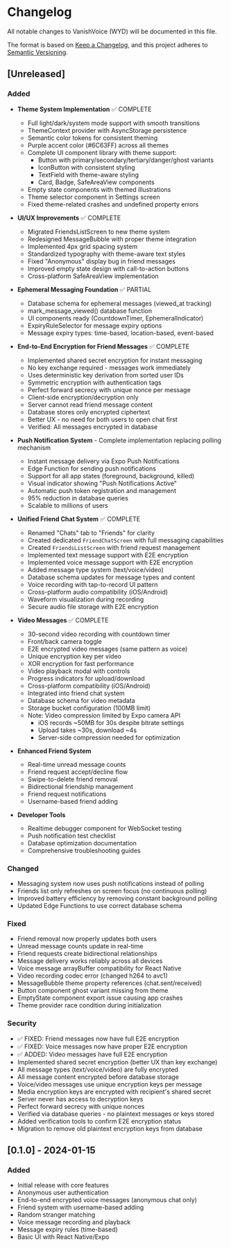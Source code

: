 # Changelog

All notable changes to VanishVoice (WYD) will be documented in this file.

The format is based on [Keep a Changelog](https://keepachangelog.com/en/1.0.0/),
and this project adheres to [Semantic Versioning](https://semver.org/spec/v2.0.0.html).

## [Unreleased]

### Added
- **Theme System Implementation** ✅ COMPLETE
  - Full light/dark/system mode support with smooth transitions
  - ThemeContext provider with AsyncStorage persistence
  - Semantic color tokens for consistent theming
  - Purple accent color (#6C63FF) across all themes
  - Complete UI component library with theme support:
    - Button with primary/secondary/tertiary/danger/ghost variants
    - IconButton with consistent styling
    - TextField with theme-aware styling
    - Card, Badge, SafeAreaView components
  - Empty state components with themed illustrations
  - Theme selector component in Settings screen
  - Fixed theme-related crashes and undefined property errors

- **UI/UX Improvements** ✅ COMPLETE
  - Migrated FriendsListScreen to new theme system
  - Redesigned MessageBubble with proper theme integration
  - Implemented 4px grid spacing system
  - Standardized typography with theme-aware text styles
  - Fixed "Anonymous" display bug in friend messages
  - Improved empty state design with call-to-action buttons
  - Cross-platform SafeAreaView implementation

- **Ephemeral Messaging Foundation** ✅ PARTIAL
  - Database schema for ephemeral messages (viewed_at tracking)
  - mark_message_viewed() database function
  - UI components ready (CountdownTimer, EphemeralIndicator)
  - ExpiryRuleSelector for message expiry options
  - Message expiry types: time-based, location-based, event-based

- **End-to-End Encryption for Friend Messages** ✅ COMPLETE
  - Implemented shared secret encryption for instant messaging
  - No key exchange required - messages work immediately
  - Uses deterministic key derivation from sorted user IDs
  - Symmetric encryption with authentication tags
  - Perfect forward secrecy with unique nonce per message
  - Client-side encryption/decryption only
  - Server cannot read friend message content
  - Database stores only encrypted ciphertext
  - Better UX - no need for both users to open chat first
  - Verified: All messages encrypted in database

- **Push Notification System** - Complete implementation replacing polling mechanism
  - Instant message delivery via Expo Push Notifications
  - Edge Function for sending push notifications
  - Support for all app states (foreground, background, killed)
  - Visual indicator showing "Push Notifications Active"
  - Automatic push token registration and management
  - 95% reduction in database queries
  - Scalable to millions of users

- **Unified Friend Chat System** ✅ COMPLETE
  - Renamed "Chats" tab to "Friends" for clarity
  - Created dedicated `FriendChatScreen` with full messaging capabilities
  - Created `FriendsListScreen` with friend request management
  - Implemented text message support with E2E encryption
  - Implemented voice message support with E2E encryption
  - Added message type system (text/voice/video)
  - Database schema updates for message types and content
  - Voice recording with tap-to-record UI pattern
  - Cross-platform audio compatibility (iOS/Android)
  - Waveform visualization during recording
  - Secure audio file storage with E2E encryption

- **Video Messages** ✅ COMPLETE
  - 30-second video recording with countdown timer
  - Front/back camera toggle
  - E2E encrypted video messages (same pattern as voice)
  - Unique encryption key per video
  - XOR encryption for fast performance
  - Video playback modal with controls
  - Progress indicators for upload/download
  - Cross-platform compatibility (iOS/Android)
  - Integrated into friend chat system
  - Database schema for video metadata
  - Storage bucket configuration (100MB limit)
  - Note: Video compression limited by Expo camera API
    - iOS records ~50MB for 30s despite bitrate settings
    - Upload takes ~30s, download ~4s
    - Server-side compression needed for optimization

- **Enhanced Friend System**
  - Real-time unread message counts
  - Friend request accept/decline flow
  - Swipe-to-delete friend removal
  - Bidirectional friendship management
  - Friend request notifications
  - Username-based friend adding

- **Developer Tools**
  - Realtime debugger component for WebSocket testing
  - Push notification test checklist
  - Database optimization documentation
  - Comprehensive troubleshooting guides

### Changed
- Messaging system now uses push notifications instead of polling
- Friends list only refreshes on screen focus (no continuous polling)
- Improved battery efficiency by removing constant background polling
- Updated Edge Functions to use correct database schema

### Fixed
- Friend removal now properly updates both users
- Unread message counts update in real-time
- Friend requests create bidirectional relationships
- Message delivery works reliably across all devices
- Voice message arrayBuffer compatibility for React Native
- Video recording codec error (changed h264 to avc1)
- MessageBubble theme property references (chat.sent/received)
- Button component ghost variant missing from theme
- EmptyState component export issue causing app crashes
- Theme provider race condition during initialization

### Security
- ✅ FIXED: Friend messages now have full E2E encryption
- ✅ FIXED: Voice messages now have proper E2E encryption
- ✅ ADDED: Video messages have full E2E encryption
- Implemented shared secret encryption (better UX than key exchange)
- All message types (text/voice/video) are fully encrypted
- All message content encrypted before database storage
- Voice/video messages use unique encryption keys per message
- Media encryption keys are encrypted with recipient's shared secret
- Server never has access to decryption keys
- Perfect forward secrecy with unique nonces
- Verified via database queries - no plaintext messages or keys stored
- Added verification tools to confirm E2E encryption status
- Migration to remove old plaintext encryption keys from database

## [0.1.0] - 2024-01-15

### Added
- Initial release with core features
- Anonymous user authentication
- End-to-end encrypted voice messages (anonymous chat only)
- Friend system with username-based adding
- Random stranger matching
- Voice message recording and playback
- Message expiry rules (time-based)
- Basic UI with React Native/Expo